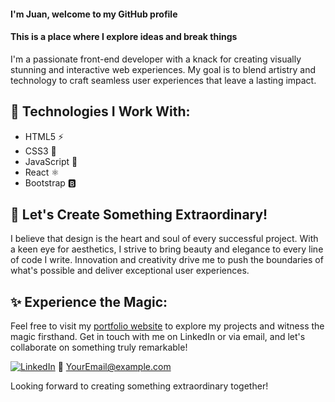 <h4 align="left">I'm Juan, welcome to my GitHub profile

<h4 align="left">This is a place where I explore ideas and break things</h3>

<!-- [![Header](https://your-image-url.com)](https://your-website-url.com) -->

I'm a passionate front-end developer with a knack for creating visually stunning and interactive web experiences. My goal is to blend artistry and technology to craft seamless user experiences that leave a lasting impact.

## 🚀 Technologies I Work With:

- HTML5 ⚡️
- CSS3 💅
- JavaScript 🚀
- React ⚛️
- Bootstrap 🅱️

## 🎨 Let's Create Something Extraordinary!

I believe that design is the heart and soul of every successful project. With a keen eye for aesthetics, I strive to bring beauty and elegance to every line of code I write. Innovation and creativity drive me to push the boundaries of what's possible and deliver exceptional user experiences.

## ✨ Experience the Magic:

Feel free to visit my [portfolio website](https://your-portfolio-url.com) to explore my projects and witness the magic firsthand. Get in touch with me on LinkedIn or via email, and let's collaborate on something truly remarkable!

[![LinkedIn](https://your-icon-url.com/linkedin.svg)](https://www.linkedin.com/in/yourprofile)
📧 [YourEmail@example.com](mailto:youremail@example.com)

Looking forward to creating something extraordinary together!
